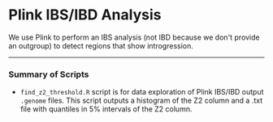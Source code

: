 # Plink IBS/IBD Analysis

We use Plink to perform an IBS analysis (not IBD because we don't provide an outgroup) to detect regions that show introgression.

---

### Summary of Scripts

- `find_z2_threshold.R` script is for data exploration of Plink IBS/IBD output `.genome` files. This script outputs a histogram of the Z2 column and a .txt file with quantiles in 5% intervals of the Z2 column.